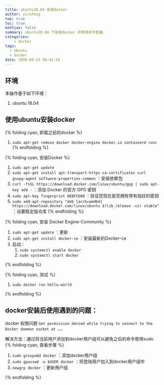 ```yaml
---
title: ubuntu18.04 安装docker
author: yirufeng
top: true
toc: true
mathjax: false
summary: ubuntu18.04 下安装docker 并使用命令查看、
categories: 
    - docker
tags:
  - Ubuntu
  - docker
date: 2099-09-23 08:41:19
---
```

## 环境
本操作基于如下环境：
1. ubuntu 18.04
   
## 使用ubuntu安装docker

{% folding cyan, 卸载之前的docker %}
1. `sudo apt-get remove docker docker-engine docker.io containerd runc`
{% endfolding %}

{% folding cyan, 安装Docker %}
1. `sudo apt-get update`
2. `sudo apt-get install apt-transport-https ca-certificates curl gnupg-agent software-properties-common` ：安装依赖包
3. `curl -fsSL https://download.docker.com/linux/ubuntu/gpg | sudo apt-key add -` ：添加 Docker 的官方 GPG 密钥
4. `sudo apt-key fingerprint 0EBFCD88` ：验证您现在是否拥有带有指纹的密钥
5. `sudo add-apt-repository "deb [arch=amd64] https://download.docker.com/linux/ubuntu $(lsb_release -cs) stable"` ：设置稳定版仓库
{% endfolding %}

{% folding cyan, 安装 Docker Engine-Community %}


1. `sudo apt-get update` ：更新
2. `sudo apt-get install docker-ce` ：安装最新的Docker-ce
3. 启动：
   1. `sudo systemctl enable docker` 
   2. `sudo systemctl start docker` 

{% endfolding %}

{% folding cyan, 测试 %}

1. `sudo docker run hello-world` 

{% endfolding %}

<!-- more -->

## docker安装后使用遇到的问题：
docker 权限问题 `Got permission denied while trying to connect to the Docker daemon socket at 。。。`

解决方法：通过将当前用户添加到docker用户组可以避免之后的命令使用sudo
{% folding cyan, 查看步骤 %}

1. `sudo groupadd docker` ：添加docker用户组
2. `sudo gpasswd -a $USER docker` ：将登陆用户加入到docker用户组中
3. `newgrp docker` ：更新用户组

{% endfolding %}

